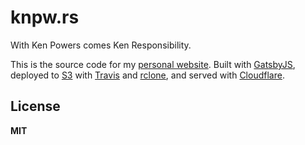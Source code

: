 # knpw.rs

With Ken Powers comes Ken Responsibility.

This is the source code for my [personal website][web]. Built with [GatsbyJS],
deployed to [S3] with [Travis] and [rclone], and served with [Cloudflare].

## License

**MIT**

[Cloudflare]: https://www.cloudflare.com/ "Cloudflare"
[GatsbyJS]: https://www.gatsbyjs.org/ "GatsbyJS"
[Travis]: https://travis-ci.org/ "Travis CI"
[rclone]: https://rclone.org/ "rclone"
[s3]: https://aws.amazon.com/s3/ "AWS S3"
[web]: https://knpw.rs "knpw.rs"

